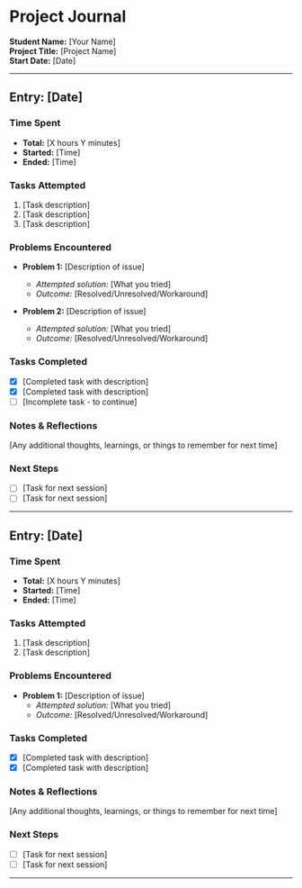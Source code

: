 # Project Journal

**Student Name:** [Your Name]  
**Project Title:** [Project Name]  
**Start Date:** [Date]

---

## Entry: [Date]

### Time Spent

- **Total:** [X hours Y minutes]
- **Started:** [Time]
- **Ended:** [Time]

### Tasks Attempted

1. [Task description]
2. [Task description]
3. [Task description]

### Problems Encountered

- **Problem 1:** [Description of issue]
  - *Attempted solution:* [What you tried]
  - *Outcome:* [Resolved/Unresolved/Workaround]

- **Problem 2:** [Description of issue]
  - *Attempted solution:* [What you tried]
  - *Outcome:* [Resolved/Unresolved/Workaround]

### Tasks Completed

- [x] [Completed task with description]
- [x] [Completed task with description]
- [ ] [Incomplete task - to continue]

### Notes & Reflections

[Any additional thoughts, learnings, or things to remember for next time]

### Next Steps

- [ ] [Task for next session]
- [ ] [Task for next session]

---

## Entry: [Date]

### Time Spent

- **Total:** [X hours Y minutes]
- **Started:** [Time]
- **Ended:** [Time]

### Tasks Attempted

1. [Task description]
2. [Task description]

### Problems Encountered

- **Problem 1:** [Description of issue]
  - *Attempted solution:* [What you tried]
  - *Outcome:* [Resolved/Unresolved/Workaround]

### Tasks Completed

- [x] [Completed task with description]
- [x] [Completed task with description]

### Notes & Reflections

[Any additional thoughts, learnings, or things to remember for next time]

### Next Steps

- [ ] [Task for next session]
- [ ] [Task for next session]

---
